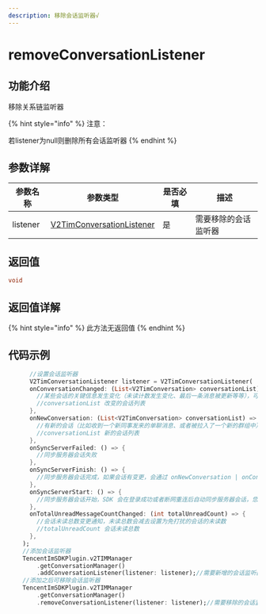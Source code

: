 ```yaml
---
description: 移除会话监听器√
---
```


# removeConversationListener

## 功能介绍

移除关系链监听器

{% hint style="info" %}
注意：

若listener为null则删除所有会话监听器
{% endhint %}

## 参数详解

| 参数名称     | 参数类型                                                                                | 是否必填 | 描述         |
| -------- | ----------------------------------------------------------------------------------- | ---- | ---------- |
| listener | [V2TimConversationListener](../keyClass/listener/v2timconversationlistener.md) | 是    | 需要移除的会话监听器 |

## 返回值

```dart
void
```

## 返回值详解

{% hint style="info" %}
此方法无返回值
{% endhint %}

## 代码示例

```dart
      //设置会话监听器
      V2TimConversationListener listener = V2TimConversationListener(
      onConversationChanged: (List<V2TimConversation> conversationList) => {
        //某些会话的关键信息发生变化（未读计数发生变化、最后一条消息被更新等等），可以根据会话的 lastMessage -> timestamp 重新对会话列表做排序
        //conversationList 改变的会话列表
      },
      onNewConversation: (List<V2TimConversation> conversationList) => {
        //有新的会话（比如收到一个新同事发来的单聊消息、或者被拉入了一个新的群组中），可以根据会话的 lastMessage -> timestamp 重新对会话列表做排序
        //conversationList 新的会话列表
      },
      onSyncServerFailed: () => {
        //同步服务器会话失败
      },
      onSyncServerFinish: () => {
        //同步服务器会话完成，如果会话有变更，会通过 onNewConversation | onConversationChanged 回调告知客户
      },
      onSyncServerStart: () => {
        //同步服务器会话开始，SDK 会在登录成功或者断网重连后自动同步服务器会话，您可以监听这个事件做一些 UI 进度展示操作。
      },
      onTotalUnreadMessageCountChanged: (int totalUnreadCount) => {
        //会话未读总数变更通知，未读总数会减去设置为免打扰的会话的未读数
        //totalUnreadCount 会话未读总数
      },
    );
    //添加会话监听器
    TencentImSDKPlugin.v2TIMManager
        .getConversationManager()
        .addConversationListener(listener: listener);//需要新增的会话监听器
    //添加之后可移除会话监听器
    TencentImSDKPlugin.v2TIMManager
        .getConversationManager()
        .removeConversationListener(listener: listener);//需要移除的会话监听器
```
